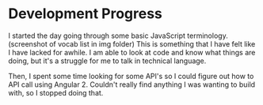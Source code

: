 # Development Progress

I started the day going through some basic JavaScript terminology. (screenshot of vocab list in img folder) This is something that I have felt like I have lacked for awhile. I am able to look at code and know what things are doing, but it's a struggle for me to talk in technical language.

Then, I spent some time looking for some API's so I could figure out how to API call using Angular 2. Couldn't really find anything I was wanting to build with, so I stopped doing that.
